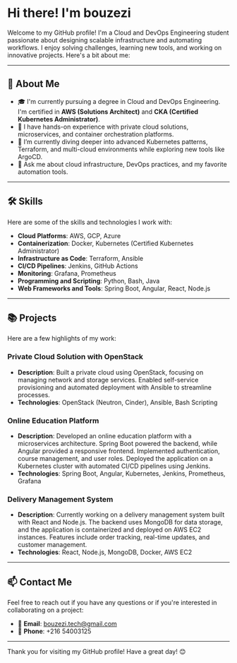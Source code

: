 # Hi there! I'm bouzezi  
Welcome to my GitHub profile! I'm a Cloud and DevOps Engineering student passionate about designing scalable infrastructure and automating workflows. I enjoy solving challenges, learning new tools, and working on innovative projects. Here's a bit about me:

---

## 🚀 About Me  
- 🎓 I'm currently pursuing a degree in Cloud and DevOps Engineering. I'm certified in **AWS (Solutions Architect)** and **CKA (Certified Kubernetes Administrator)**.  
- 💼 I have hands-on experience with private cloud solutions, microservices, and container orchestration platforms.  
- 🌱 I’m currently diving deeper into advanced Kubernetes patterns, Terraform, and multi-cloud environments while exploring new tools like ArgoCD.  
- 💬 Ask me about cloud infrastructure, DevOps practices, and my favorite automation tools.

---

## 🛠️ Skills  
Here are some of the skills and technologies I work with:

- **Cloud Platforms**: AWS, GCP, Azure  
- **Containerization**: Docker, Kubernetes (Certified Kubernetes Administrator)  
- **Infrastructure as Code**: Terraform, Ansible  
- **CI/CD Pipelines**: Jenkins, GitHub Actions  
- **Monitoring**: Grafana, Prometheus  
- **Programming and Scripting**: Python, Bash, Java  
- **Web Frameworks and Tools**: Spring Boot, Angular, React, Node.js  

---

## 📚 Projects  
Here are a few highlights of my work:

### Private Cloud Solution with OpenStack  
- **Description**: Built a private cloud using OpenStack, focusing on managing network and storage services. Enabled self-service provisioning and automated deployment with Ansible to streamline processes.  
- **Technologies**: OpenStack (Neutron, Cinder), Ansible, Bash Scripting  

### Online Education Platform  
- **Description**: Developed an online education platform with a microservices architecture. Spring Boot powered the backend, while Angular provided a responsive frontend. Implemented authentication, course management, and user roles. Deployed the application on a Kubernetes cluster with automated CI/CD pipelines using Jenkins.  
- **Technologies**: Spring Boot, Angular, Kubernetes, Jenkins, Prometheus, Grafana  

### Delivery Management System  
- **Description**: Currently working on a delivery management system built with React and Node.js. The backend uses MongoDB for data storage, and the application is containerized and deployed on AWS EC2 instances. Features include order tracking, real-time updates, and customer management.  
- **Technologies**: React, Node.js, MongoDB, Docker, AWS EC2  

---

## 📫 Contact Me  
Feel free to reach out if you have any questions or if you're interested in collaborating on a project:

- 📧 **Email**: bouzezi.tech@gmail.com 
- 📱 **Phone**: +216 54003125

---

Thank you for visiting my GitHub profile! Have a great day! 😊
